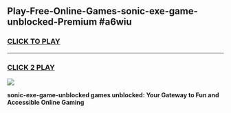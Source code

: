 
## Play-Free-Online-Games-sonic-exe-game-unblocked-Premium #a6wiu
<h3>
<a href="https://premium.freeplayer.one?title=sonic-exe-game-unblocked&ref=8M">CLICK TO PLAY</a></h3>
<hr>

<h3>
<a href="https://premium.freeplayer.one?title=sonic-exe-game-unblocked&ref=8M">CLICK 2 PLAY</a>
  
</h3>

<a href="https://premium.freeplayer.one?title=sonic-exe-game-unblocked&ref=8M"><img src="https://clearcache.store/games.png"></a>


**sonic-exe-game-unblocked games unblocked: Your Gateway to Fun and Accessible Online Gaming**
